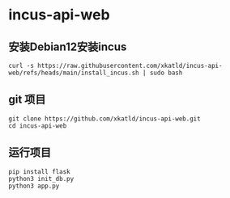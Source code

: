 # incus-api-web

## 安装Debian12安装incus
~~~
curl -s https://raw.githubusercontent.com/xkatld/incus-api-web/refs/heads/main/install_incus.sh | sudo bash
~~~

## git 项目
~~~
git clone https://github.com/xkatld/incus-api-web.git
cd incus-api-web
~~~

## 运行项目
~~~
pip install flask
python3 init_db.py
python3 app.py
~~~
